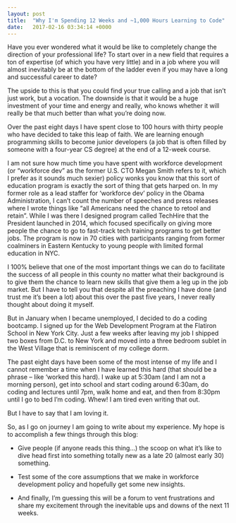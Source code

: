 ```yaml
---
layout: post
title:  "Why I'm Spending 12 Weeks and ~1,000 Hours Learning to Code"
date:   2017-02-16 03:34:14 +0000
---
```



Have you ever wondered what it would be like to completely change the direction of your professional life? To start over in a new field that requires a ton of expertise (of which you have very little) and in a job where you will almost inevitably be at the bottom of the ladder even if you may have a long and successful career to date? 

The upside to this is that you could find your true calling and a job that isn’t just work, but a vocation. The downside is that it would be a huge investment of your time and energy and really, who knows whether it will really be that much better than what you’re doing now.  

Over the past eight days I have spent close to 100 hours with thirty people who have decided to take this leap of faith. We are learning enough programming skills to become junior developers (a job that is often filled by someone with a four-year CS degree) at the end of a 12-week course. 

I am not sure how much time you have spent with workforce development (or “workforce dev” as the former U.S. CTO Megan Smith refers to it, which I prefer as it sounds much sexier) policy wonks you know that this sort of education program is exactly the sort of thing that gets harped on. In my former role as a lead staffer for ‘workforce dev’ policy in the Obama Administration, I can’t count the number of speeches and press releases where I wrote things like “all Americans need the chance to retool and retain”.  While I was there I designed program called TechHire that the President launched in 2014, which focused specifically on giving more people the chance to go to fast-track tech training programs to get better jobs. The program is now in 70 cities with participants ranging from former coalminers in Eastern Kentucky to young people with limited formal education in NYC.  

I 100% believe that one of the most important things we can do to facilitate the success of all people in this county no matter what their background is to give them the chance to learn new skills that give them a leg up in the job market. But I have to tell you that despite all the preaching I have done (and trust me it’s been a lot) about this over the past five years, I never really thought about doing it myself.

But in January when I became unemployed, I decided to do a coding bootcamp. I signed up for the Web Development Program at the Flatiron School in New York City. Just a few weeks after leaving my job I shipped two boxes from D.C. to New York and moved into a three bedroom sublet in the West Village that is reminiscent of my college dorm. 

The past eight days have been some of the most intense of my life and I cannot remember a time when I have learned this hard (that should be a phrase – like ‘worked this hard). I wake up at 5:30am (and I am not a morning person), get into school and start coding around 6:30am, do coding and lectures until 7pm, walk home and eat, and then from 8:30pm until I go to bed I’m coding. Whew! I am tired even writing that out. 

But I have to say that I am loving it. 

So, as I go on journey I am going to write about my experience.  My hope is to accomplish a few things through this blog: 

-	Give people (if anyone reads this thing…) the scoop on what it’s like to dive head first into something totally new as a late 20 (almost early 30) something. 

-	Test some of the core assumptions that we make in workforce development policy and hopefully get some new insights.

-	And finally, I’m guessing this will be a forum to vent frustrations and share my excitement through the inevitable ups and downs of the next 11 weeks.



